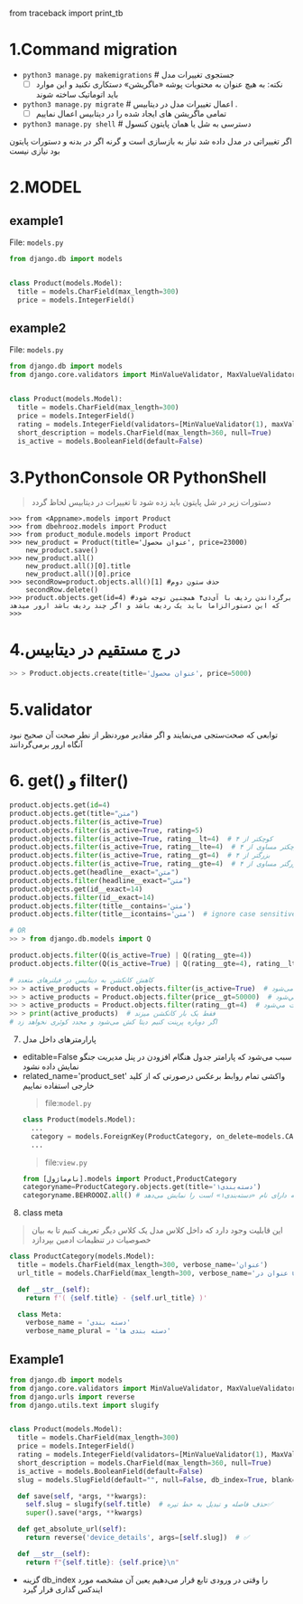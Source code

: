 from traceback import print_tb

# 1.Command migration

* `python3 manage.py makemigrations` # جستجوی تغییرات مدل
  + [ ]   نکته: به هیچ عنوان به محتویات پوشه «ماگریشن» دستکاری نکنید و این موارد باید اتوماتیک ساخته شوند
* `python3 manage.py migrate` # اعمال تغییرات مدل در دیتابیس .
  + [ ]    تمامی ماگریشن های ایجاد شده را در دیتابیس اعمال نماییم
* `python3 manage.py shell` # دسترسی به شل یا همان پایتون کنسول

اگر تغییراتی در مدل داده شد نیاز به بازسازی است و گرنه اگر در بدنه و دستورات پایتون بود نیازی نیست

# 2.MODEL

## example1

File: `models.py`

```python
from django.db import models


class Product(models.Model):
  title = models.CharField(max_length=300)
  price = models.IntegerField()
```

## example2

File: `models.py`

```python
from django.db import models
from django.core.validators import MinValueValidator, MaxValueValidator


class Product(models.Model):
  title = models.CharField(max_length=300)
  price = models.IntegerField()
  rating = models.IntegerField(validators=[MinValueValidator(1), maxValueValidator(5)], default=0)
  short_description = models.CharField(max_length=360, null=True)
  is_active = models.BooleanField(default=False)
```

# 3.PythonConsole OR PythonShell

> دستورات زیر در شل پایتون باید زده شود تا تغییرات در دیتابیس لحاظ گردد

```
>>> from <Appname>.models import Product
>>> from dbehrooz.models import Product
>>> from product_module.models import Product
>>> new_product = Product(title='عنوان محصول', price=23000)
    new_product.save()
>>> new_product.all()
    new_product.all()[0].title
    new_product.all()[0].price
>>> secondRow=product.objects.all()[1] #حذف ستون دوم
    secondRow.delete()
>>> product.objects.get(id=4) #برگرداندن ردیف با آی‌دی۴ همچنین توجه شود که این دستورالزاما باید یک ردیف باشد و اگر چند ردیف باشد ارور میدهد 
>>>   
```

# 4.در ج مستقیم در دیتابیس

```python
>> > Product.objects.create(title='عنوان محصول', price=5000)
```

# 5.validator

توابعی که صحت‌ستجی می‌نمایند و اگر مقادیر موردنظر از نطر صحت آن صحیح نبود آنگاه ارور برمی‌گردانند

# 6. get() و filter()

```python
product.objects.get(id=4)
product.objects.get(title="متن")
product.objects.filter(is_active=True)
product.objects.filter(is_active=True, rating=5)
product.objects.filter(is_active=True, rating__lt=4)  # کوچکتر از ۴
product.objects.filter(is_active=True, rating__lte=4)  # کوچکتر مساوی از ۴
product.objects.filter(is_active=True, rating__gt=4)  # بزرگتر از ۴
product.objects.filter(is_active=True, rating__gte=4)  # بزرگتر مساوی از ۴
product.objects.get(headline__exact="متن")
product.objects.filter(headline__exact="متن")
product.objects.get(id__exact=14)
product.objects.filter(id__exact=14)
product.objects.filter(title__contains='متن')
product.objects.filter(title__icontains='متن')  # ignore case sensitive

# OR
>> > from django.db.models import Q

product.objects.filter(Q(is_active=True) | Q(rating__gte=4))
product.objects.filter(Q(is_active=True) | Q(rating__gte=4), rating__lt=5)

# کاهش کانکشن به دیتابیس در فیلترهای متعدد
>> > active_products = Product.objects.filter(is_active=True)  # کوئری ایجاد می‌شود
>> > active_products = Product.objects.filter(price__gt=50000)  # کوئری آپدیت مي‌شود
>> > active_products = Product.objects.filter(rating__gt=4)  # کوئری آپدیت مي‌شود
>> > print(active_products)  # فقط یک بار کانکشن میزند
# اگر دوباره پرینت کنیم دیتا کش می‌شود و مجدد کوئری نخواهد زد

```

7. پارارمترهای داخل مدل

* editable=False سبب می‌شود که پارامتر جدول هنگام افزودن در پنل مدیریت جنگو نمایش داده نشود
* related_name='product_set' واکشی تمام روابط برعکس درصورتی که از کلید خارجی استفاده نماییم
  > file:`model.py`
  ```python
  class Product(models.Model):
    ...
    category = models.ForeignKey(ProductCategory, on_delete=models.CASCADE, null=True,related_name='BEHROOOZ') # ✅️
    ...
  ```
  > file:`view.py`
  ```python
  from [نام‌ماژول].models import Product,ProductCategory
  categoryname=ProductCategory.objects.get(title='دسته‌بندی۱')
  categoryname.BEHROOOZ.all() # در جدول محصولات همه مواردی که دارای نام «دسته‌بندی۱» است را نمایش می‌دهد
  ```


8. class meta

> این قابلیت وجود دارد که داخل کلاس مدل یک کلاس دیگر تعریف کنیم تا به بیان خصوصیات در تنظیمات ادمین بپردازد

```python
class ProductCategory(models.Model):
  title = models.CharField(max_length=300, verbose_name='عنوان')
  url_title = models.CharField(max_length=300, verbose_name='عنوان در url')

  def __str__(self):
    return f'( {self.title} - {self.url_title} )'

  class Meta:
    verbose_name = 'دسته بندی'
    verbose_name_plural = 'دسته بندی ها'

```

## Example1

```python
from django.db import models
from django.core.validators import MinValueValidator, MaxValueValidator
from django.urls import reverse
from django.utils.text import slugify


class Product(models.Model):
  title = models.CharField(max_length=300)
  price = models.IntegerField()
  rating = models.IntegerField(validators=[MinValueValidator(1), MaxValueValidator(5)], default=0)
  short_description = models.CharField(max_length=360, null=True)
  is_active = models.BooleanField(default=False)
  slug = models.SlugField(default="", null=False, db_index=True, blank=True, editable=False)  # samsung galaxy s10 => samsung-galaxy-s10✅️

  def save(self, *args, **kwargs):
    self.slug = slugify(self.title)  # حذف فاصله و تبدیل به خط تیره✅️
    super().save(*args, **kwargs)

  def get_absolute_url(self):
    return reverse('device_details', args=[self.slug])  # ✅️

  def __str__(self):
    return f"{self.title}: {self.price}\n"
```

* گزینه db_index را وقتی در ورودی تابع قرار می‌دهیم یعین آن مشخصه مورد ایندکس گذاری قرار گیرد
